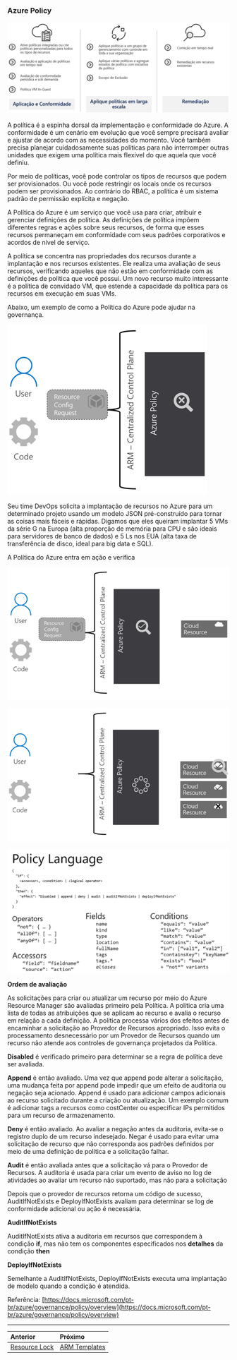 ### Azure Policy

![azure-policy](../images/azure-policy.png)


A política é a espinha dorsal da implementação e conformidade do Azure. A conformidade é um cenário em evolução que você sempre precisará avaliar e ajustar de acordo com as necessidades do momento. Você também precisa planejar cuidadosamente suas políticas para não interromper outras unidades que exigem uma política mais flexível do que aquela que você definiu.

Por meio de políticas, você pode controlar os tipos de recursos que podem ser provisionados. Ou você pode restringir os locais onde os recursos podem ser provisionados. Ao contrário do RBAC, a política é um sistema padrão de permissão explícita e negação.

A Política do Azure é um serviço que você usa para criar, atribuir e gerenciar definições de política. As definições de política impõem diferentes regras e ações sobre seus recursos, de forma que esses recursos permaneçam em conformidade com seus padrões corporativos e acordos de nível de serviço.

A política se concentra nas propriedades dos recursos durante a implantação e nos recursos existentes. Ele realiza uma avaliação de seus recursos, verificando aqueles que não estão em conformidade com as definições de política que você possui. Um novo recurso muito interessante é a política de convidado VM, que estende a capacidade da política para os recursos em execução em suas VMs.

Abaixo, um exemplo de como a Política do Azure pode ajudar na governança.

![azure-policy-1](../images/azure-policy-1.png)

Seu time DevOps solicita a implantação de recursos no Azure para um determinado projeto usando um modelo JSON pré-construído para tornar as coisas mais fáceis e rápidas. Digamos que eles queiram implantar 5 VMs da série G na Europa (alta proporção de memória para CPU e são ideais para servidores de banco de dados) e 5 Ls nos EUA (alta taxa de transferência de disco, ideal para big data e SQL).

A Política do Azure entra em ação e verifica

![azure-policy-2](../images/azure-policy-2.png)

![azure-policy-2](../images/azure-policy-3.png)

![azure-policy-4](../images/azure-policy-4.png)

**Ordem de avaliação**

As solicitações para criar ou atualizar um recurso por meio do Azure Resource Manager são avaliadas primeiro pela Política. A política cria uma lista de todas as atribuições que se aplicam ao recurso e avalia o recurso em relação a cada definição. A política processa vários dos efeitos antes de encaminhar a solicitação ao Provedor de Recursos apropriado. Isso evita o processamento desnecessário por um Provedor de Recursos quando um recurso não atende aos controles de governança projetados da Política.

**Disabled** é verificado primeiro para determinar se a regra de política deve ser avaliada.

**Append** é então avaliado. Uma vez que append pode alterar a solicitação, uma mudança feita por append pode impedir que um efeito de auditoria ou negação seja acionado. Append é usado para adicionar campos adicionais ao recurso solicitado durante a criação ou atualização. Um exemplo comum é adicionar tags a recursos como costCenter ou especificar IPs permitidos para um recurso de armazenamento.

**Deny** é então avaliado. Ao avaliar a negação antes da auditoria, evita-se o registro duplo de um recurso indesejado. Negar é usado para evitar uma solicitação de recurso que não corresponda aos padrões definidos por meio de uma definição de política e a solicitação falhar.

**Audit** é então avaliada antes que a solicitação vá para o Provedor de Recursos. A auditoria é usada para criar um evento de aviso no log de atividades ao avaliar um recurso não suportado, mas não para a solicitação

Depois que o provedor de recursos retorna um código de sucesso, AuditIfNotExists e DeployIfNotExists avaliam para determinar se log de conformidade adicional ou ação é necessária.

**AuditIfNotExists**

AuditIfNotExists ativa a auditoria em recursos que correspondem à condição **if**, mas não tem os componentes especificados nos **detalhes** da condição **then**

**DeployIfNotExists**

Semelhante a AuditIfNotExists, DeployIfNotExists executa uma implantação de modelo quando a condição é atendida.

Referência: [https://docs.microsoft.com/pt-br/azure/governance/policy/overview](https://docs.microsoft.com/pt-br/azure/governance/policy/overview) 

---

Anterior | Próximo | 
:----- |:-----
[Resource Lock](/guide/resource-lock.md)| [ARM Templates](/guide/arm.md)

